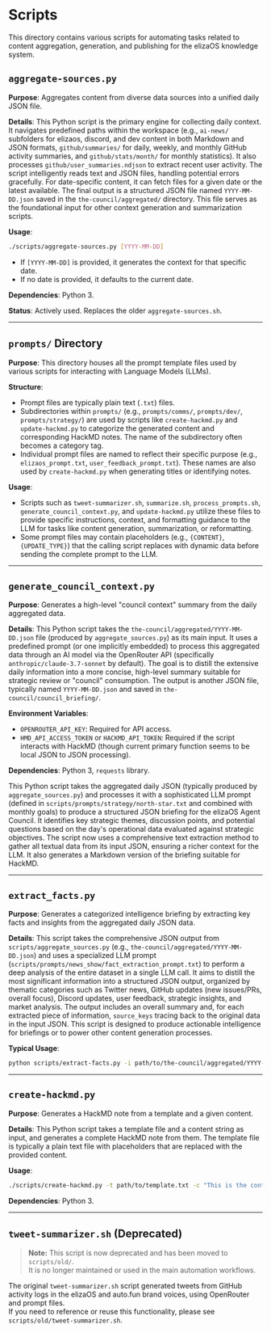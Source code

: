 # Scripts

This directory contains various scripts for automating tasks related to content aggregation, generation, and publishing for the elizaOS knowledge system.

## `aggregate-sources.py`

**Purpose**: Aggregates content from diverse data sources into a unified daily JSON file.

**Details**:
This Python script is the primary engine for collecting daily context. It navigates predefined paths within the workspace (e.g., `ai-news/` subfolders for elizaos, discord, and dev content in both Markdown and JSON formats, `github/summaries/` for daily, weekly, and monthly GitHub activity summaries, and `github/stats/month/` for monthly statistics). It also processes `github/user_summaries.ndjson` to extract recent user activity.
The script intelligently reads text and JSON files, handling potential errors gracefully. For date-specific content, it can fetch files for a given date or the latest available.
The final output is a structured JSON file named `YYYY-MM-DD.json` saved in the `the-council/aggregated/` directory. This file serves as the foundational input for other context generation and summarization scripts.

**Usage**:
```bash
./scripts/aggregate-sources.py [YYYY-MM-DD]
```
- If `[YYYY-MM-DD]` is provided, it generates the context for that specific date.
- If no date is provided, it defaults to the current date.

**Dependencies**: Python 3.

**Status**: Actively used. Replaces the older `aggregate-sources.sh`.

---

## `prompts/` Directory

**Purpose**: This directory houses all the prompt template files used by various scripts for interacting with Language Models (LLMs).

**Structure**:
- Prompt files are typically plain text (`.txt`) files.
- Subdirectories within `prompts/` (e.g., `prompts/comms/`, `prompts/dev/`, `prompts/strategy/`) are used by scripts like `create-hackmd.py` and `update-hackmd.py` to categorize the generated content and corresponding HackMD notes. The name of the subdirectory often becomes a category tag.
- Individual prompt files are named to reflect their specific purpose (e.g., `elizaos_prompt.txt`, `user_feedback_prompt.txt`). These names are also used by `create-hackmd.py` when generating titles or identifying notes.

**Usage**:
- Scripts such as `tweet-summarizer.sh`, `summarize.sh`, `process_prompts.sh`, `generate_council_context.py`, and `update-hackmd.py` utilize these files to provide specific instructions, context, and formatting guidance to the LLM for tasks like content generation, summarization, or reformatting.
- Some prompt files may contain placeholders (e.g., `{CONTENT}`, `{UPDATE_TYPE}`) that the calling script replaces with dynamic data before sending the complete prompt to the LLM.

---

## `generate_council_context.py`

**Purpose**: Generates a high-level "council context" summary from the daily aggregated data.

**Details**:
This Python script takes the `the-council/aggregated/YYYY-MM-DD.json` file (produced by `aggregate_sources.py`) as its main input. It uses a predefined prompt (or one implicitly embedded) to process this aggregated data through an AI model via the OpenRouter API (specifically `anthropic/claude-3.7-sonnet` by default).
The goal is to distill the extensive daily information into a more concise, high-level summary suitable for strategic review or "council" consumption.
The output is another JSON file, typically named `YYYY-MM-DD.json` and saved in `the-council/council_briefing/`.

**Environment Variables**:
- `OPENROUTER_API_KEY`: Required for API access.
- `HMD_API_ACCESS_TOKEN` or `HACKMD_API_TOKEN`: Required if the script interacts with HackMD (though current primary function seems to be local JSON to JSON processing).

**Dependencies**: Python 3, `requests` library.

This Python script takes the aggregated daily JSON (typically produced by `aggregate_sources.py`) and processes it with a sophisticated LLM prompt (defined in `scripts/prompts/strategy/north-star.txt` and combined with monthly goals) to produce a structured JSON briefing for the elizaOS Agent Council. It identifies key strategic themes, discussion points, and potential questions based on the day's operational data evaluated against strategic objectives. The script now uses a comprehensive text extraction method to gather all textual data from its input JSON, ensuring a richer context for the LLM. It also generates a Markdown version of the briefing suitable for HackMD.

---

## `extract_facts.py`

**Purpose**: Generates a categorized intelligence briefing by extracting key facts and insights from the aggregated daily JSON data.

**Details**:
This script takes the comprehensive JSON output from `scripts/aggregate_sources.py` (e.g., `the-council/aggregated/YYYY-MM-DD.json`) and uses a specialized LLM prompt (`scripts/prompts/news_show/fact_extraction_prompt.txt`) to perform a deep analysis of the entire dataset in a single LLM call. It aims to distill the most significant information into a structured JSON output, organized by thematic categories such as Twitter news, GitHub updates (new issues/PRs, overall focus), Discord updates, user feedback, strategic insights, and market analysis. The output includes an overall summary and, for each extracted piece of information, `source_keys` tracing back to the original data in the input JSON. This script is designed to produce actionable intelligence for briefings or to power other content generation processes.

**Typical Usage**:
```bash
python scripts/extract-facts.py -i path/to/the-council/aggregated/YYYY-MM-DD.json -o path/to/the-council/extracted_facts/YYYY-MM-DD.json
```

---

## `create-hackmd.py`

**Purpose**: Generates a HackMD note from a template and a given content.

**Details**:
This Python script takes a template file and a content string as input, and generates a complete HackMD note from them. The template file is typically a plain text file with placeholders that are replaced with the provided content.

**Usage**:
```bash
./scripts/create-hackmd.py -t path/to/template.txt -c "This is the content to be inserted into the template."
```

**Dependencies**: Python 3.

---

## `tweet-summarizer.sh` (Deprecated)

> **Note:** This script is now deprecated and has been moved to `scripts/old/`.  
> It is no longer maintained or used in the main automation workflows.

The original `tweet-summarizer.sh` script generated tweets from GitHub activity logs in the elizaOS and auto.fun brand voices, using OpenRouter and prompt files.  
If you need to reference or reuse this functionality, please see `scripts/old/tweet-summarizer.sh`.